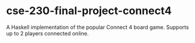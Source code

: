 # cse-230-final-project-connect4
A Haskell implementation of the popular Connect 4 board game. Supports up to 2 players connected online.
